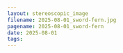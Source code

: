 ```yaml
---
layout: stereoscopic_image
filename: 2025-08-01_sword-fern.jpg
pagename: 2025-08-01_sword-fern
date: 2025-08-01
tags:
---
```

